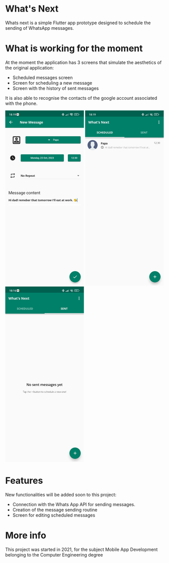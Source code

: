 # What's Next 
Whats next is a simple Flutter app prototype designed to schedule the sending of WhatsApp messages. 

# What is working for the moment
At the moment the application has 3 screens that simulate the aesthetics of the original application:
- Scheduled messages screen
- Screen for scheduling a new message
- Screen with the history of sent messages

It is also able to recognise the contacts of the google account associated with the phone.
<div>
    <img src="New_screen.jpeg" alt="New message screen" width="250"/>
  <img src="Scheduled_screen.jpeg" alt="scheduled screen" width="250"/>
  <img src="Sent_screen.jpeg" alt="Sent screen" width="250"/>
</div>

# Features
New functionalities will be added soon to this project: 
- Connection with the Whats App API for sending messages.
- Creation of the message sending routine
- Screen for editing scheduled messages 

# More info
This project was started in 2021, for the subject Mobile App Development belonging to the Computer Engineering degree

